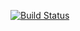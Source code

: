 [![Build Status](https://travis-ci.org/wlbland/blitzliga2.svg?branch=master)](https://travis-ci.org/wlbland/blitzliga2)
